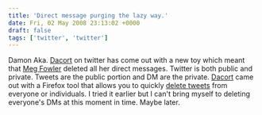 ```yaml
---
title: 'Direct message purging the lazy way.'
date: Fri, 02 May 2008 23:13:02 +0000
draft: false
tags: ['twitter', 'twitter']
---
```


Damon Aka. [Dacort](http://www.twitter.com/dacort) on twitter has come out with a new toy which meant that [Meg Fowler](http://www.twitter.com/megfowler) deleted all her direct messages. Twitter is both public and private. Tweets are the public portion and DM are the private. [Dacort](http://www.twitter.com/dacort) came out with a Firefox tool that allows you to quickly [delete tweets](http://dcortesi.com/tools/dm-deleter/) from everyone or individuals. I tried it earlier but I can't bring myself to deleting everyone's DMs at this moment in time. Maybe later.